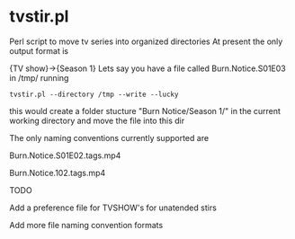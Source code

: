 tvstir.pl
=========

Perl script to move tv series into organized directories
At present the only output format is 

{TV show}->{Season 1}
Lets say you have a file called Burn.Notice.S01E03 in /tmp/
running 

`tvstir.pl --directory /tmp --write --lucky`


this would create a folder stucture "Burn Notice/Season 1/" in 
the current working directory and move the file into this dir

The only naming conventions currently supported are

Burn.Notice.S01E02.tags.mp4

Burn.Notice.102.tags.mp4

TODO

Add a preference file for TVSHOW's for unatended stirs

Add more file naming convention formats 
